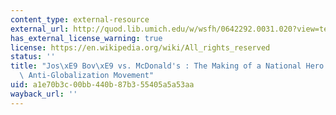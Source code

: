 ```yaml
---
content_type: external-resource
external_url: http://quod.lib.umich.edu/w/wsfh/0642292.0031.020?view=text;rgn=main
has_external_license_warning: true
license: https://en.wikipedia.org/wiki/All_rights_reserved
status: ''
title: "Jos\xE9 Bov\xE9 vs. McDonald's : The Making of a National Hero in the French\
  \ Anti-Globalization Movement"
uid: a1e70b3c-00bb-440b-87b3-55405a5a53aa
wayback_url: ''
---
```

